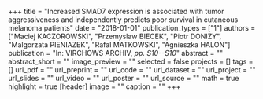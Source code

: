 +++
title = "Increased SMAD7 expression is associated with tumor aggressiveness and independently predicts poor survival in cutaneous melanoma patients"
date = "2018-01-01"
publication_types = ["1"]
authors = ["Maciej KACZOROWSKI", "Przemyslaw BIECEK", "Piotr DONIZY", "Malgorzata PIENIAZEK", "Rafal MATKOWSKI", "Agnieszka HALON"]
publication = "In: VIRCHOWS ARCHIV, _pp. S10--S10_"
abstract = ""
abstract_short = ""
image_preview = ""
selected = false
projects = []
tags = []
url_pdf = ""
url_preprint = ""
url_code = ""
url_dataset = ""
url_project = ""
url_slides = ""
url_video = ""
url_poster = ""
url_source = ""
math = true
highlight = true
[header]
image = ""
caption = ""
+++
